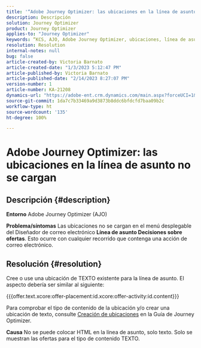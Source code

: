 ```yaml
---
title: '“Adobe Journey Optimizer: las ubicaciones en la línea de asunto no se cargan”'
description: Descripción
solution: Journey Optimizer
product: Journey Optimizer
applies-to: "Journey Optimizer"
keywords: “KCS, AJO, Adobe Journey Optimizer, ubicaciones, línea de asunto, no se cargan, tipo de contenido, html, texto”
resolution: Resolution
internal-notes: null
bug: false
article-created-by: Victoria Barnato
article-created-date: "1/3/2023 5:12:47 PM"
article-published-by: Victoria Barnato
article-published-date: "2/14/2023 8:27:07 PM"
version-number: 1
article-number: KA-21208
dynamics-url: "https://adobe-ent.crm.dynamics.com/main.aspx?forceUCI=1&pagetype=entityrecord&etn=knowledgearticle&id=1597f3d5-898b-ed11-81ad-6045bd0067ea"
source-git-commit: 1da7c7b33469a9d3873b8ddc6bfdcfd7baa09b2c
workflow-type: ht
source-wordcount: '135'
ht-degree: 100%

---
```


# Adobe Journey Optimizer: las ubicaciones en la línea de asunto no se cargan

## Descripción {#description}

<b>Entorno</b>
Adobe Journey Optimizer (AJO)


<b>Problema/síntomas</b>
Las ubicaciones no se cargan en el menú desplegable del Diseñador de correo electrónico  <b> Línea de asunto </b><b>Decisiones sobre ofertas</b>. Esto ocurre con cualquier recorrido que contenga una acción de correo electrónico.


## Resolución {#resolution}


Cree o use una ubicación de TEXTO existente para la línea de asunto. El aspecto debería ser similar al siguiente:

{{{offer.text.xcore:offer-placement:id.xcore:offer-activity:id.content}}}

Para comprobar el tipo de contenido de la ubicación y/o crear una ubicación de texto, consulte [Creación de ubicaciones](https://experienceleague.adobe.com/docs/journey-optimizer/using/offer-decisioning/create-components/creating-placements.html?lang=es) en la Guía de Journey Optimizer.


<b>Causa</b>
No se puede colocar HTML en la línea de asunto, solo texto. Solo se muestran las ofertas para el tipo de contenido TEXTO.
